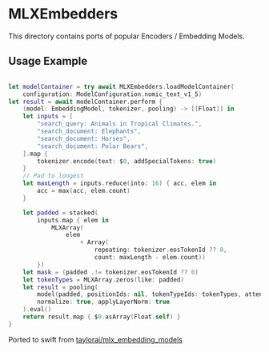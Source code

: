 #  MLXEmbedders

This directory contains ports of popular Encoders / Embedding Models. 

## Usage Example

```swift

let modelContainer = try await MLXEmbedders.loadModelContainer(
    configuration: ModelConfiguration.nomic_text_v1_5)
let result = await modelContainer.perform {
    (model: EmbeddingModel, tokenizer, pooling) -> [[Float]] in
    let inputs = [
        "search_query: Animals in Tropical Climates.",
        "search_document: Elephants",
        "search_document: Horses",
        "search_document: Polar Bears",
    ].map {
        tokenizer.encode(text: $0, addSpecialTokens: true)
    }
    // Pad to longest
    let maxLength = inputs.reduce(into: 16) { acc, elem in
        acc = max(acc, elem.count)
    }

    let padded = stacked(
        inputs.map { elem in
            MLXArray(
                elem
                    + Array(
                        repeating: tokenizer.eosTokenId ?? 0,
                        count: maxLength - elem.count))
        })
    let mask = (padded .!= tokenizer.eosTokenId ?? 0)
    let tokenTypes = MLXArray.zeros(like: padded)
    let result = pooling(
        model(padded, positionIds: nil, tokenTypeIds: tokenTypes, attentionMask: mask),
        normalize: true, applyLayerNorm: true
    ).eval()
    return result.map { $0.asArray(Float.self) }
}
```


Ported to swift from [taylorai/mlx_embedding_models](https://github.com/taylorai/mlx_embedding_models/tree/main)
